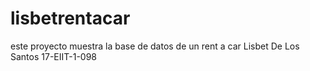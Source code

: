 # lisbetrentacar
este proyecto muestra la base de datos de un rent a car Lisbet De Los Santos 17-EIIT-1-098
